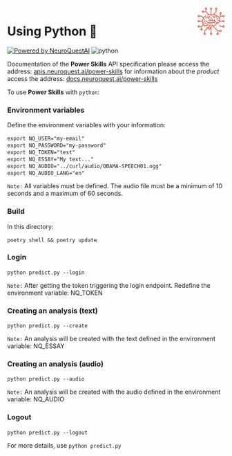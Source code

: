 <img src="https://raw.githubusercontent.com/NeuroQuestAi/neuroquestai.github.io/main/brand/products/power-skills/power-skills-128.png" align="right" width="65" height="65"/>

# Using Python 🚀

[![Powered by NeuroQuestAI](https://img.shields.io/badge/powered%20by-NeuroQuestAI-orange.svg?style=flat&colorA=E1523D&colorB=007D8A)](
https://neuroquest.ai)
![python](https://img.shields.io/static/v1.svg?label=python&message=3.11%20&color=orange)

Documentation of the **Power Skills** API specification please access the address: [apis.neuroquest.ai/power-skills](https://apis.neuroquest.ai/power-skills/) for 
information about the *product* access the address: [docs.neuroquest.ai/power-skills](https://docs.neuroquest.ai/power-skills/)

To use **Power Skills** with `python`:

### Environment variables

Define the environment variables with your information:

```shell
export NQ_USER="my-email"
export NQ_PASSWORD="my-password"
export NQ_TOKEN="test"
export NQ_ESSAY="My text..."
export NQ_AUDIO="../curl/audio/OBAMA-SPEECH01.ogg"
export NQ_AUDIO_LANG="en"
```

`Note:` All variables must be defined. The audio file must be a minimum of 10 seconds and a maximum of 60 seconds.

### Build

In this directory:

```shell
poetry shell && poetry update
```

### Login

```shell
python predict.py --login 
```

`Note:` After getting the token triggering the login endpoint. Redefine the environment variable: NQ_TOKEN

### Creating an analysis (text)

```shell
python predict.py --create
```

`Note:` An analysis will be created with the text defined in the environment variable: NQ_ESSAY

### Creating an analysis (audio)

```shell
python predict.py --audio
```

`Note:` An analysis will be created with the audio defined in the environment variable: NQ_AUDIO

### Logout

```shell
python predict.py --logout
```

For more details, use `python predict.py`
